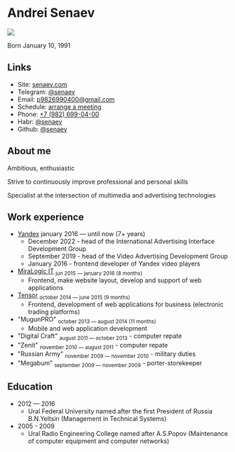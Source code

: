 # Andrei Senaev

![](https://senaev.com/img/avatar-head.jpeg)

Born January 10, 1991

## Links

-   Site: [senaev.com](https://senaev.com)
-   Telegram: [@senaev](https://senaev.t.me)
-   Email: [p9826990400@gmail.com](mailto:p9826990400@gmail.com)
-   Schedule: [arrange a meeting](https://cal.com/senaev/new)
-   Phone: [+7 (982) 699-04-00](tel:+79826990400)
-   Habr: [@senaev](https://habr.com/ru/users/senaev/publications/articles/)
-   Github: [@senaev](https://github.com/senaev/senaev.com)

## About me

Ambitious, enthusiastic

Strive to continuously improve professional and personal skills

Specialist at the intersection of multimedia and advertising technologies

## Work experience

-   [Yandex](https://ya.ru/) january 2016 — until now (7+ years)
    -   December 2022 - head of the International Advertising Interface Development Group
    -   September 2019 - head of the Video Advertising Development Group
    -   January 2016 - frontend developer of Yandex video players
-   [MiraLogic IT](https://miralogic.ru/) <sub>jun 2015 — january 2016 (8 months)</sub>
    -   Frontend, make website layout, develop and support of web applications
-   [Tensor](https://tensor.ru/) <sub>october 2014 — june 2015 (9 months)</sub>
    -   Frontend, development of web applications for business (electronic trading platforms)
-   "MugunPRO" <sub>october 2013 — august 2014 (11 months)</sub>
    -   Mobile and web application development
-   "Digital Craft" <sub>august 2011 — october 2013</sub> - computer repate
-   "Zenit" <sub>november 2010 — august 2011</sub> - computer repate
-   "Russian Army" <sub>november 2009 — november 2010</sub> - military duties
-   "Megabum" <sub>september 2009 — november 2009</sub> - porter-storekeeper

## Education

-   2012 — 2016
    -   Ural Federal University named after the first President of Russia B.N.Yeltsin (Management in Technical Systems)
-   2005 - 2009
    -   Ural Radio Engineering College named after A.S.Popov (Maintenance of computer equipment and computer networks)
